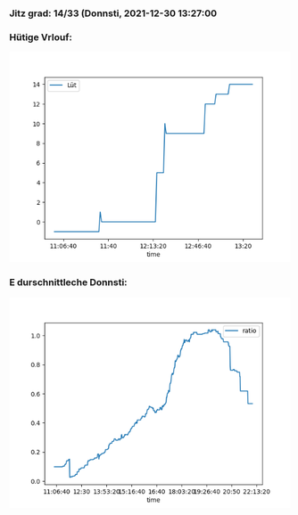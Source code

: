 ### Jitz grad: 14/33 (Donnsti, 2021-12-30 13:27:00

### Hütige Vrlouf:
![Graph](Today.png)

### E durschnittleche Donnsti:
![Graph](Donnsti.png)